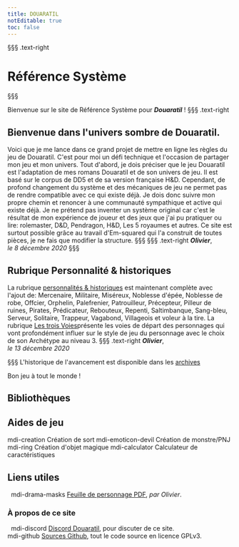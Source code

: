 ```yaml
---
title: DOUARATIL
notEditable: true
toc: false
---
```

§§§ .text-right
# Référence Système
§§§

<v-row>
<v-col cols="12" md="6">

Bienvenue sur le site de Référence Système pour _**Douaratil**_ !
§§§ .text-right
## Bienvenue dans l'univers sombre de Douaratil.
Voici que je me lance dans ce grand projet de mettre en ligne les règles du jeu de Douaratil. C'est pour moi un défi technique et l'occasion de partager mon jeu et mon univers. Tout d'abord, je dois préciser que le jeu Douaratil est l'adaptation de mes romans Douaratil et de son univers de jeu. Il est basé sur le corpus de DD5 et de sa version française H&D. Cependant, de profond changement du système et des mécaniques de jeu ne permet pas de rendre compatible avec ce qui existe déjà. Je dois donc suivre mon propre chemin et renoncer à une communauté sympathique et active qui existe déjà. Je ne prétend pas inventer un système original car c'est le résultat de mon expérience de joueur et des jeux que j'ai pu pratiquer ou lire: rolemaster, D&D, Pendragon, H&D, Les 5 royaumes et autres.
Ce site est surtout possible grâce au travail d'Em-squared qui l'a construit de toutes pièces, je ne fais que modifier la structure.
§§§
§§§ .text-right
_**Olivier**_,  
_le 8 décembre 2020_
§§§
## Rubrique Personnalité & historiques
La rubrique [personnalités & historiques](/personnalite-et-historique) est maintenant complète avec l'ajout de: Mercenaire, Militaire, Miséreux, Noblesse d'épée, Noblesse de robe, Offcier, Orphelin, Palefrenier, Patrouilleur, Précepteur, Pilleur de ruines, Pirates, Prédicateur, Rebouteux, Repenti, Saltimbanque, Sang-bleu, Serveur, Solitaire, Trappeur, Vagabond, Villageois et voleur à la tire.
La rubrique [Les trois Voies](/voies)présente les voies de départ des personnages qui vont profondément influer sur le style de jeu du personnage avec le choix de son Archétype au niveau 3.
§§§ .text-right
_**Olivier**_,  
_le 13 décembre 2020_

§§§
L'historique de l'avancement est disponible dans les [archives](/archives/)

Bon jeu à tout le monde !
</v-col>

<v-col cols="12" md="6">

## Bibliothèques
<MySpellsButton />
<MyMonstersButton />
<MyMagicItemsButton />

## Aides de jeu
<v-row>
  <v-col><v-btn color="#730800" dark depressed block large to="/creation-de-sort/"><v-icon>mdi-creation</v-icon> Création de sort</v-btn></v-col>
  <v-col><v-btn color="#730800" dark depressed block large to="/creation-de-monstre-pnj/"><v-icon>mdi-emoticon-devil</v-icon> Création de monstre/PNJ</v-btn></v-col>
</v-row>
<v-row>
  <v-col><v-btn color="#730800" dark depressed block large to="/creation-d-objet-magique/"><v-icon>mdi-ring</v-icon> Création d'objet magique</v-btn></v-col>
  <v-col><v-btn color="#730800" dark depressed block large to="/calculateur-de-caracteristiques/"><v-icon>mdi-calculator</v-icon> Calculateur de carac<span class="d-none d-md-inline">téristiques</span></v-btn></v-col>
</v-row>

## Liens utiles
&nbsp;
<v-icon>mdi-drama-masks</v-icon> [Feuille de personnage PDF](https://www.), _par Olivier_.  

### À propos de ce site
&nbsp;
<v-icon>mdi-discord</v-icon> [Discord Douaratil](https://discord.gg/wubhKVv9), pour discuter de ce site.  
<v-icon>mdi-github</v-icon> [Sources Github](https://github.com/douaratil/heros-et-dragons-drs), tout le code source en licence GPLv3.  

</v-col>
</v-row>
